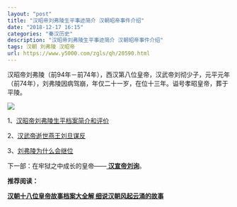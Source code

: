 ```yaml
---
layout: "post"
title: "汉昭帝刘弗陵生平事迹简介 汉朝昭帝事件介绍"
date: "2018-12-17 16:15"
categories: "秦汉历史"
description: "汉昭帝刘弗陵生平事迹简介 汉朝昭帝事件介绍"
tags: 汉朝 刘弗陵 汉昭帝
url: https://www.y5000.com/zgls/qh/20590.html
---
```






汉昭帝刘弗陵（前94年－前74年），西汉第八位皇帝，汉武帝刘彻少子，元平元年（前74年），刘弗陵因病驾崩，年仅二十一岁，在位十三年。谥号孝昭皇帝，葬于平陵。

![](https://img.y5000.com/uploads/allimg/170502/8-1F502101PSU.jpg)

1、[汉昭帝刘弗陵生平档案简介和评价](https://www.y5000.com/zgls/qh/20585.html)

2、[汉武帝逝世燕王刘旦谋反](https://www.y5000.com/zgls/qh/20586.html)

3、[刘弗陵为什么会继位](https://www.y5000.com/zgls/qh/20587.html)

下一部：在牢狱之中成长的皇帝——[ **汉宣帝刘询**](https://www.y5000.com/zgls/qh/20605.html)。

**推荐阅读：**

[**汉朝十八位皇帝故事档案大全解 细说汉朝风起云涌的故事**](https://www.y5000.com/zgls/qh/21041.html)
